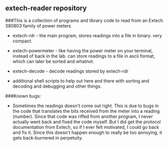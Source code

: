 extech-reader repository
------------------

###This is a collection of programs and library code to read from an Extech 380803 family of power meters

* extech-rdr - the main program, stores readings into a file in binary. very compact.
* extech-powermeter - like having the power meter on your terminal, instead of back in the lab.  can store readings to a file in ascii format, which can later be sorted and whatnot.
* extech-decode - decode readings stored by extech-rdr

* additional shell scripts to help out here and there with sorting and decoding and debugging and other things.

###Known bugs:
* Sometimes the readings doesn't come out right.  This is due to bugs in the code that translates the bits received from the meter into a reading (number).  Since that code was riffed from another program, I never actually went back and fixed the code myself.  But I did get the protocol documentation from Extech, so if I ever felt motivated, I could go back and fix it.  Since this doesn't happen enough to really be too annoying, it gets back-burnered in perpetuity.


